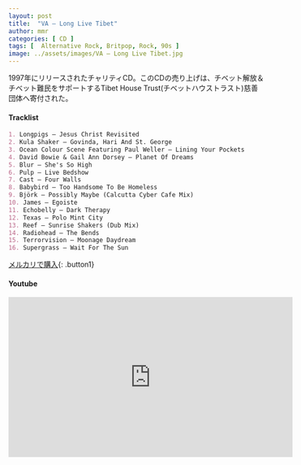 ```yaml
---
layout: post
title:  "VA – Long Live Tibet"
author: mmr
categories: [ CD ]
tags: [  Alternative Rock, Britpop, Rock, 90s ]
image: ../assets/images/VA – Long Live Tibet.jpg
---
```


1997年にリリースされたチャリティCD。このCDの売り上げは、チベット解放＆チベット難民をサポートするTibet House Trust(チベットハウストラスト)慈善団体へ寄付された。

#### Tracklist
```md
1. Longpigs – Jesus Christ Revisited
2. Kula Shaker – Govinda, Hari And St. George
3. Ocean Colour Scene Featuring Paul Weller – Lining Your Pockets
4. David Bowie & Gail Ann Dorsey – Planet Of Dreams
5. Blur – She's So High
6. Pulp – Live Bedshow
7. Cast – Four Walls
8. Babybird – Too Handsome To Be Homeless
9. Björk – Possibly Maybe (Calcutta Cyber Cafe Mix)
10. James – Egoiste
11. Echobelly – Dark Therapy
12. Texas – Polo Mint City
13. Reef – Sunrise Shakers (Dub Mix)
14. Radiohead – The Bends
15. Terrorvision – Moonage Daydream
16. Supergrass – Wait For The Sun
```

[メルカリで購入](https://jp.mercari.com/item/m28246404715?afid=6142608987){: .button1}

#### Youtube
<iframe width="560" height="315" src="https://www.youtube.com/embed/K_Qd4Qz5Kw0?si=MYHbfQu-eMYWs0_F" title="YouTube video player" frameborder="0" allow="accelerometer; autoplay; clipboard-write; encrypted-media; gyroscope; picture-in-picture; web-share" referrerpolicy="strict-origin-when-cross-origin" allowfullscreen></iframe>